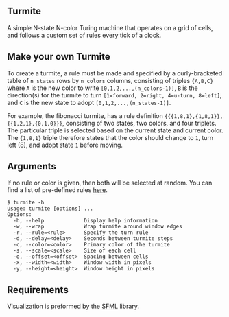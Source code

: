 ## Turmite
A simple N-state N-color Turing machine that operates on a 
grid of cells, and follows a custom set of rules every tick 
of a clock.

## Make your own Turmite
To create a turmite, a rule must be made and specified by a curly-bracketed 
table of `n_states` rows by `n_colors` columns, consisting of triples
`{A,B,C}` where `A` is the new color to write `[0,1,2,...,(n_colors-1)]`,
`B` is the direction(s) for the turmite to turn `[1=forward, 2=right, 4=u-turn,
8=left]`, and `C` is the new state to adopt `[0,1,2,...,(n_states-1)]`.

For example, the fibonacci turmite, has a rule definition
`{{{1,8,1},{1,8,1}},{{1,2,1},{0,1,0}}}`, consisting of two states, 
two colors, and four triplets. The particular triple is selected based on 
the current state and current color. The `{1,8,1}` triple therefore states that
the color should change to `1`, turn left (8), and adopt state `1` before moving.

## Arguments
If no rule or color is given, then both will be selected at random.
You can find a list of pre-defined rules [here](turmite.cpp#L4).
```
$ turmite -h
Usage: turmite [options] ...
Options:
  -h, --help             Display help information
  -w, --wrap             Wrap turmite around window edges
  -r, --rule=<rule>      Specify the turn rule
  -d, --delay=<delay>    Seconds between turmite steps
  -c, --color=<color>    Primary color of the turmite
  -s, --scale=<scale>    Size of each cell
  -o, --offset=<offset>  Spacing between cells
  -x, --width=<width>    Window width in pixels
  -y, --height=<height>  Window height in pixels
```

## Requirements
Visualization is preformed by the [SFML](https://www.sfml-dev.org/index.php) library.